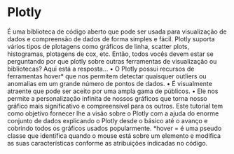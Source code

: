 # Plotly
É uma biblioteca de código aberto que pode ser usada para visualização de dados e compreensão de dados de forma simples e fácil. Plotly suporta vários tipos de plotagens
como gráficos de linha, scatter plots, histogramas, plotagens de cox, etc. Então, todos vocês devem estar se perguntando por que plotly sobre outras ferramentas de visualização ou bibliotecas? Aqui está a resposta...
• O Plotly possui recursos de ferramentas hover* que nos permitem detectar quaisquer outliers ou
anomalias em um grande número de pontos de dados.
• É visualmente atraente que pode ser aceito por uma ampla gama de públicos.
• Ele nos permite a personalização infinita de nossos gráficos que torna nosso gráfico mais significativo e compreensível para os outros.
Este tutorial tem como objetivo fornecer lhe a visão sobre o Plotly com a ajuda do enorme conjunto de dados explicando o Plotly desde o básico até o avanço e cobrindo todos os gráficos usados popularmente.
*hover = é uma pseudo classe que identifica quando o mouse está sobre um elemento e modifica as suas características conforme as atribuições indicadas no código.
